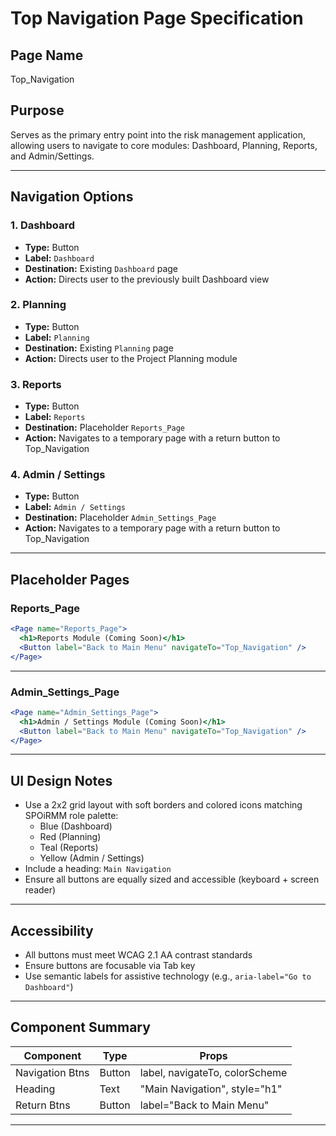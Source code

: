 
# Top Navigation Page Specification

## Page Name
Top_Navigation

## Purpose
Serves as the primary entry point into the risk management application, allowing users to navigate to core modules: Dashboard, Planning, Reports, and Admin/Settings.

---

## Navigation Options

### 1. Dashboard
- **Type:** Button
- **Label:** `Dashboard`
- **Destination:** Existing `Dashboard` page
- **Action:** Directs user to the previously built Dashboard view

### 2. Planning
- **Type:** Button
- **Label:** `Planning`
- **Destination:** Existing `Planning` page
- **Action:** Directs user to the Project Planning module

### 3. Reports
- **Type:** Button
- **Label:** `Reports`
- **Destination:** Placeholder `Reports_Page`
- **Action:** Navigates to a temporary page with a return button to Top_Navigation

### 4. Admin / Settings
- **Type:** Button
- **Label:** `Admin / Settings`
- **Destination:** Placeholder `Admin_Settings_Page`
- **Action:** Navigates to a temporary page with a return button to Top_Navigation

---

## Placeholder Pages

### Reports_Page

```jsx
<Page name="Reports_Page">
  <h1>Reports Module (Coming Soon)</h1>
  <Button label="Back to Main Menu" navigateTo="Top_Navigation" />
</Page>
```

---

### Admin_Settings_Page

```jsx
<Page name="Admin_Settings_Page">
  <h1>Admin / Settings Module (Coming Soon)</h1>
  <Button label="Back to Main Menu" navigateTo="Top_Navigation" />
</Page>
```

---

## UI Design Notes
- Use a 2x2 grid layout with soft borders and colored icons matching SPOiRMM role palette:
  - Blue (Dashboard)
  - Red (Planning)
  - Teal (Reports)
  - Yellow (Admin / Settings)
- Include a heading: `Main Navigation`
- Ensure all buttons are equally sized and accessible (keyboard + screen reader)

---

## Accessibility
- All buttons must meet WCAG 2.1 AA contrast standards
- Ensure buttons are focusable via Tab key
- Use semantic labels for assistive technology (e.g., `aria-label="Go to Dashboard"`)

---

## Component Summary

| Component       | Type   | Props                                |
|----------------|--------|--------------------------------------|
| Navigation Btns| Button | label, navigateTo, colorScheme       |
| Heading        | Text   | "Main Navigation", style="h1"        |
| Return Btns    | Button | label="Back to Main Menu"            |

---
